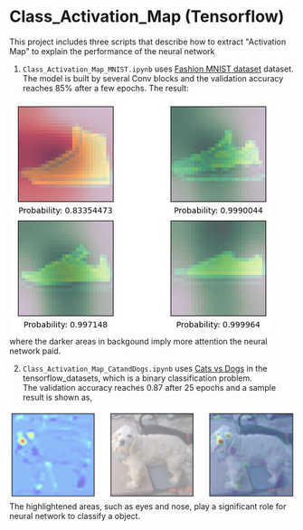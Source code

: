 # Class_Activation_Map (Tensorflow)
This project includes three scripts that describe how to extract "Activation Map" to explain the performance of the neural network

1. `Class_Activation_Map_MNIST.ipynb` uses [Fashion MNIST dataset](https://github.com/zalandoresearch/fashion-mnist) dataset.<br>
The model is built by several Conv blocks and the validation accuracy reaches 85% after a few epochs. The result:
<img src="./mnist.jpg">
where the darker areas in backgound imply more attention the neural network paid. 

2. `Class_Activation_Map_CatandDogs.ipynb` uses [Cats vs Dogs](https://www.tensorflow.org/datasets/catalog/cats_vs_dogs) in the tensorflow_datasets, which is a binary classification problem. <br>
The validation accuracy reaches 0.87 after 25 epochs and a sample result is shown as, 
<img src="./result.jpg">
The highlightened areas, such as eyes and nose, play a significant role for neural network to classify a object.
